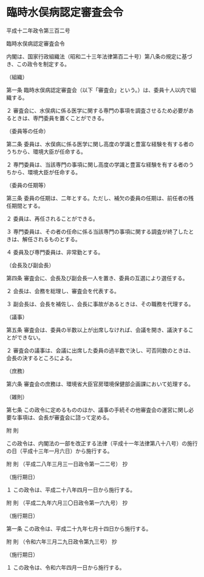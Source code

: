 # 臨時水俣病認定審査会令

平成十二年政令第三百二号

臨時水俣病認定審査会令

内閣は、国家行政組織法（昭和二十三年法律第百二十号）第八条の規定に基づき、この政令を制定する。

（組織）

第一条 臨時水俣病認定審査会（以下「審査会」という。）は、委員十人以内で組織する。

２ 審査会に、水俣病に係る医学に関する専門の事項を調査させるため必要があるときは、専門委員を置くことができる。

（委員等の任命）

第二条 委員は、水俣病に係る医学に関し高度の学識と豊富な経験を有する者のうちから、環境大臣が任命する。

２ 専門委員は、当該専門の事項に関し高度の学識と豊富な経験を有する者のうちから、環境大臣が任命する。

（委員の任期等）

第三条 委員の任期は、二年とする。ただし、補欠の委員の任期は、前任者の残任期間とする。

２ 委員は、再任されることができる。

３ 専門委員は、その者の任命に係る当該専門の事項に関する調査が終了したときは、解任されるものとする。

４ 委員及び専門委員は、非常勤とする。

（会長及び副会長）

第四条 審査会に、会長及び副会長一人を置き、委員の互選により選任する。

２ 会長は、会務を総理し、審査会を代表する。

３ 副会長は、会長を補佐し、会長に事故があるときは、その職務を代理する。

（議事）

第五条 審査会は、委員の半数以上が出席しなければ、会議を開き、議決することができない。

２ 審査会の議事は、会議に出席した委員の過半数で決し、可否同数のときは、会長の決するところによる。

（庶務）

第六条 審査会の庶務は、環境省大臣官房環境保健部企画課において処理する。

（雑則）

第七条 この政令に定めるもののほか、議事の手続その他審査会の運営に関し必要な事項は、会長が審査会に諮って定める。

附 則

この政令は、内閣法の一部を改正する法律（平成十一年法律第八十八号）の施行の日（平成十三年一月六日）から施行する。

附 則 （平成二八年三月三一日政令第一二二号） 抄

（施行期日）

１ この政令は、平成二十八年四月一日から施行する。

附 則 （平成二九年六月三〇日政令第一六九号） 抄

（施行期日）

第一条 この政令は、平成二十九年七月十四日から施行する。

附 則 （令和六年三月二九日政令第九三号） 抄

（施行期日）

１ この政令は、令和六年四月一日から施行する。
